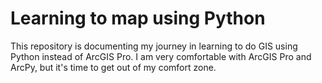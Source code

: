 # Learning to map using Python

This repository is documenting my journey in learning to do GIS using Python instead of ArcGIS Pro. I am very comfortable with ArcGIS Pro and ArcPy, but it's time to get out of my comfort zone.
